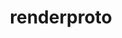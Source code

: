 ---
title: "renderproto"
layout: cache
categories: [package, develop]
meta: {"compilers": ["gcc@11.1.0", "gcc@11.4.0", "gcc@13.2.0", "gcc@9.4.0", "intel-oneapi-compilers@2025.1.0", "intel-oneapi-compilers@2025.2.1"], "num_specs": 55, "num_specs_by_stack": {"data-vis-sdk": 17, "e4s": 1, "e4s-oneapi": 20, "e4s-rocm-external": 16, "hep": 17, "ml-linux-x86_64-rocm": 1, "root": 55}, "oss": ["ubuntu20.04", "ubuntu22.04", "ubuntu24.04"], "platforms": ["linux"], "stacks": ["data-vis-sdk", "e4s", "e4s-oneapi", "e4s-rocm-external", "hep", "ml-linux-x86_64-rocm", "root"], "targets": ["x86_64_v3"], "versions": ["0.11.1"]}
spec_details: [{"compiler": "gcc@11.4.0", "hash": "2lmscvaq2fby23ulcfvbvgtcuzmjp4sp", "os": "ubuntu22.04", "platform": "linux", "size": "-", "stacks": ["e4s-rocm-external", "hep", "root"], "target": "x86_64_v3", "variants": ["build_system=autotools"], "versions": ["0.11.1"]}, {"compiler": "intel-oneapi-compilers@2025.1.0", "hash": "2mytlmfat4aehgzrrmvu4zhwwv63m344", "os": "ubuntu22.04", "platform": "linux", "size": "-", "stacks": ["e4s-oneapi", "root"], "target": "x86_64_v3", "variants": ["build_system=autotools"], "versions": ["0.11.1"]}, {"compiler": "gcc@11.1.0", "hash": "2wxmicrkhh3pa4i7fnra2d5kbn7knk2s", "os": "ubuntu20.04", "platform": "linux", "size": "-", "stacks": ["data-vis-sdk", "root"], "target": "x86_64_v3", "variants": ["build_system=autotools"], "versions": ["0.11.1"]}, {"compiler": "intel-oneapi-compilers@2025.1.0", "hash": "32gilrnuxb6gqpau4qr2iryisj5tw4cq", "os": "ubuntu22.04", "platform": "linux", "size": "-", "stacks": ["e4s-oneapi", "root"], "target": "x86_64_v3", "variants": ["build_system=autotools"], "versions": ["0.11.1"]}, {"compiler": "intel-oneapi-compilers@2025.1.0", "hash": "3mr3o5hxkys4jx6jsa2miil3lijjuxcb", "os": "ubuntu22.04", "platform": "linux", "size": "-", "stacks": ["e4s-oneapi", "root"], "target": "x86_64_v3", "variants": ["build_system=autotools"], "versions": ["0.11.1"]}, {"compiler": "intel-oneapi-compilers@2025.1.0", "hash": "46zz5xbnfsl2upgvd7ogj4tt63so6zzh", "os": "ubuntu22.04", "platform": "linux", "size": "-", "stacks": ["e4s-oneapi", "root"], "target": "x86_64_v3", "variants": ["build_system=autotools"], "versions": ["0.11.1"]}, {"compiler": "gcc@11.1.0", "hash": "4wrqqxumjryx5py7hp6h7wui4bcqdfc3", "os": "ubuntu20.04", "platform": "linux", "size": "-", "stacks": ["data-vis-sdk", "root"], "target": "x86_64_v3", "variants": ["build_system=autotools"], "versions": ["0.11.1"]}, {"compiler": "gcc@11.4.0", "hash": "5be4smsbytzar6ljons53ucrcrxrmna3", "os": "ubuntu22.04", "platform": "linux", "size": "-", "stacks": ["e4s-rocm-external", "hep", "root"], "target": "x86_64_v3", "variants": ["build_system=autotools"], "versions": ["0.11.1"]}, {"compiler": "intel-oneapi-compilers@2025.1.0", "hash": "66zm4sngxmr6stmhegcbsymz2v4ikjyv", "os": "ubuntu22.04", "platform": "linux", "size": "-", "stacks": ["e4s-oneapi", "root"], "target": "x86_64_v3", "variants": ["build_system=autotools"], "versions": ["0.11.1"]}, {"compiler": "gcc@11.4.0", "hash": "6igce567yut46lxrxlvqm4oaydg7zdxk", "os": "ubuntu22.04", "platform": "linux", "size": "-", "stacks": ["e4s-rocm-external", "hep", "root"], "target": "x86_64_v3", "variants": ["build_system=autotools"], "versions": ["0.11.1"]}, {"compiler": "gcc@13.2.0", "hash": "77tiij4sxftz4cm7lfj6zdtvnyoi73f6", "os": "ubuntu24.04", "platform": "linux", "size": "-", "stacks": ["hep", "root"], "target": "x86_64_v3", "variants": ["build_system=autotools"], "versions": ["0.11.1"]}, {"compiler": "gcc@11.4.0", "hash": "7h5kp6vxirrwvzpaxt3djltuffx5xgia", "os": "ubuntu22.04", "platform": "linux", "size": "-", "stacks": ["e4s-rocm-external", "hep", "root"], "target": "x86_64_v3", "variants": ["build_system=autotools"], "versions": ["0.11.1"]}, {"compiler": "gcc@11.4.0", "hash": "7yjurxslttpcnfpw2leos6m5wlr7gmwq", "os": "ubuntu22.04", "platform": "linux", "size": "-", "stacks": ["e4s-rocm-external", "hep", "root"], "target": "x86_64_v3", "variants": ["build_system=autotools"], "versions": ["0.11.1"]}, {"compiler": "gcc@11.1.0", "hash": "afyzs3fnj2usxqq4757w6lemhywincq7", "os": "ubuntu20.04", "platform": "linux", "size": "-", "stacks": ["data-vis-sdk", "root"], "target": "x86_64_v3", "variants": ["build_system=autotools"], "versions": ["0.11.1"]}, {"compiler": "gcc@11.4.0", "hash": "ap7nhxpyzcce37wl2wlv33jvfiawyjv4", "os": "ubuntu22.04", "platform": "linux", "size": "-", "stacks": ["e4s-rocm-external", "hep", "root"], "target": "x86_64_v3", "variants": ["build_system=autotools"], "versions": ["0.11.1"]}, {"compiler": "gcc@11.1.0", "hash": "eoiowqgj5xaj34hlsfdtu36ssvcuuwuv", "os": "ubuntu20.04", "platform": "linux", "size": "-", "stacks": ["data-vis-sdk", "root"], "target": "x86_64_v3", "variants": ["build_system=autotools"], "versions": ["0.11.1"]}, {"compiler": "intel-oneapi-compilers@2025.2.1", "hash": "esenbzgati3pe7bzwbfksptzxu4tsqnu", "os": "ubuntu24.04", "platform": "linux", "size": "-", "stacks": ["e4s-oneapi", "root"], "target": "x86_64_v3", "variants": ["build_system=autotools"], "versions": ["0.11.1"]}, {"compiler": "intel-oneapi-compilers@2025.1.0", "hash": "f7m4nl4zmh5z537ltz7lj2rml3j6xmho", "os": "ubuntu22.04", "platform": "linux", "size": "-", "stacks": ["e4s-oneapi", "root"], "target": "x86_64_v3", "variants": ["build_system=autotools"], "versions": ["0.11.1"]}, {"compiler": "intel-oneapi-compilers@2025.1.0", "hash": "fpuwwn7xobnmuav5pgvhdljlx7bdff2p", "os": "ubuntu22.04", "platform": "linux", "size": "-", "stacks": ["e4s-oneapi", "root"], "target": "x86_64_v3", "variants": ["build_system=autotools"], "versions": ["0.11.1"]}, {"compiler": "gcc@13.2.0", "hash": "g2lphawu5qi4qjdep2eyqgzzdguiymmf", "os": "ubuntu24.04", "platform": "linux", "size": "-", "stacks": ["hep", "ml-linux-x86_64-rocm", "root"], "target": "x86_64_v3", "variants": ["build_system=autotools"], "versions": ["0.11.1"]}, {"compiler": "intel-oneapi-compilers@2025.1.0", "hash": "gmcyaqliwx52zcyrif3ow3yfocei6f7z", "os": "ubuntu22.04", "platform": "linux", "size": "-", "stacks": ["e4s-oneapi", "root"], "target": "x86_64_v3", "variants": ["build_system=autotools"], "versions": ["0.11.1"]}, {"compiler": "intel-oneapi-compilers@2025.1.0", "hash": "hkxgrkf2lllav4hurj45wlnjadmy4had", "os": "ubuntu22.04", "platform": "linux", "size": "-", "stacks": ["e4s-oneapi", "root"], "target": "x86_64_v3", "variants": ["build_system=autotools"], "versions": ["0.11.1"]}, {"compiler": "intel-oneapi-compilers@2025.1.0", "hash": "hpasvgig75bzzcvrtfdxv5mpq4wapa4f", "os": "ubuntu22.04", "platform": "linux", "size": "-", "stacks": ["e4s-oneapi", "root"], "target": "x86_64_v3", "variants": ["build_system=autotools"], "versions": ["0.11.1"]}, {"compiler": "gcc@11.1.0", "hash": "iamryeby3ouuufaysl5fvcsqovnyrue4", "os": "ubuntu20.04", "platform": "linux", "size": "-", "stacks": ["data-vis-sdk", "root"], "target": "x86_64_v3", "variants": ["build_system=autotools"], "versions": ["0.11.1"]}, {"compiler": "gcc@11.4.0", "hash": "izruevm6wyigyntnhjsaregfdbklkifc", "os": "ubuntu22.04", "platform": "linux", "size": "-", "stacks": ["e4s-rocm-external", "hep", "root"], "target": "x86_64_v3", "variants": ["build_system=autotools"], "versions": ["0.11.1"]}, {"compiler": "gcc@11.1.0", "hash": "lbfg2t4cy3ini6jqamtqoeolvnojja3m", "os": "ubuntu20.04", "platform": "linux", "size": "-", "stacks": ["data-vis-sdk", "root"], "target": "x86_64_v3", "variants": ["build_system=autotools"], "versions": ["0.11.1"]}, {"compiler": "gcc@11.1.0", "hash": "lnuzncmogvxvipyo6nntnxvln4bibsw2", "os": "ubuntu20.04", "platform": "linux", "size": "-", "stacks": ["data-vis-sdk", "root"], "target": "x86_64_v3", "variants": ["build_system=autotools"], "versions": ["0.11.1"]}, {"compiler": "intel-oneapi-compilers@2025.1.0", "hash": "m6edrldhwikeoe3hbcsxzyg6opyaifsu", "os": "ubuntu22.04", "platform": "linux", "size": "-", "stacks": ["e4s-oneapi", "root"], "target": "x86_64_v3", "variants": ["build_system=autotools"], "versions": ["0.11.1"]}, {"compiler": "gcc@11.1.0", "hash": "mewjowtniwssihg6i2u6spwcwdbc2v2o", "os": "ubuntu20.04", "platform": "linux", "size": "-", "stacks": ["data-vis-sdk", "root"], "target": "x86_64_v3", "variants": ["build_system=autotools"], "versions": ["0.11.1"]}, {"compiler": "gcc@11.1.0", "hash": "o3t4i5rooxflxhyz7ar3o74h4znfvcpl", "os": "ubuntu20.04", "platform": "linux", "size": "-", "stacks": ["data-vis-sdk", "root"], "target": "x86_64_v3", "variants": ["build_system=autotools"], "versions": ["0.11.1"]}, {"compiler": "gcc@11.4.0", "hash": "ordy3aoo7fq7dt5y4tn5mlhl4vlfsm3k", "os": "ubuntu22.04", "platform": "linux", "size": "-", "stacks": ["e4s-rocm-external", "hep", "root"], "target": "x86_64_v3", "variants": ["build_system=autotools"], "versions": ["0.11.1"]}, {"compiler": "intel-oneapi-compilers@2025.1.0", "hash": "pprks3pvavmxuyw74b5nvp2ha2rrayat", "os": "ubuntu22.04", "platform": "linux", "size": "-", "stacks": ["e4s-oneapi", "root"], "target": "x86_64_v3", "variants": ["build_system=autotools"], "versions": ["0.11.1"]}, {"compiler": "gcc@11.4.0", "hash": "qiwa2r3saocf4p6indpzcgt3giny5r7n", "os": "ubuntu22.04", "platform": "linux", "size": "-", "stacks": ["e4s-rocm-external", "hep", "root"], "target": "x86_64_v3", "variants": ["build_system=autotools"], "versions": ["0.11.1"]}, {"compiler": "gcc@11.4.0", "hash": "qlzxfzw46x3e755vkm4r4f4y6sqto7no", "os": "ubuntu22.04", "platform": "linux", "size": "-", "stacks": ["e4s-rocm-external", "hep", "root"], "target": "x86_64_v3", "variants": ["build_system=autotools"], "versions": ["0.11.1"]}, {"compiler": "intel-oneapi-compilers@2025.1.0", "hash": "qqcanrqpf6qcf2iofavuke2agaihrnrt", "os": "ubuntu22.04", "platform": "linux", "size": "-", "stacks": ["e4s-oneapi", "root"], "target": "x86_64_v3", "variants": ["build_system=autotools"], "versions": ["0.11.1"]}, {"compiler": "gcc@11.1.0", "hash": "r7i6tl6q3eauwd6dadhhqrez3fqkrank", "os": "ubuntu20.04", "platform": "linux", "size": "-", "stacks": ["data-vis-sdk", "root"], "target": "x86_64_v3", "variants": ["build_system=autotools"], "versions": ["0.11.1"]}, {"compiler": "gcc@11.1.0", "hash": "rtdrh22uhi6tnzdjq4qda7mvaciqmbzn", "os": "ubuntu20.04", "platform": "linux", "size": "-", "stacks": ["data-vis-sdk", "root"], "target": "x86_64_v3", "variants": ["build_system=autotools"], "versions": ["0.11.1"]}, {"compiler": "intel-oneapi-compilers@2025.1.0", "hash": "thghvpvcagzofyxtfo4xirb2iqlir6k2", "os": "ubuntu22.04", "platform": "linux", "size": "-", "stacks": ["e4s-oneapi", "root"], "target": "x86_64_v3", "variants": ["build_system=autotools"], "versions": ["0.11.1"]}, {"compiler": "gcc@11.4.0", "hash": "tnyxjksfn26gvcnse2rxomjsqsnhyasj", "os": "ubuntu22.04", "platform": "linux", "size": "-", "stacks": ["e4s", "e4s-rocm-external", "root"], "target": "x86_64_v3", "variants": ["build_system=autotools"], "versions": ["0.11.1"]}, {"compiler": "gcc@11.4.0", "hash": "vpca2krksdst67yumxky452oyl474s4e", "os": "ubuntu22.04", "platform": "linux", "size": "-", "stacks": ["e4s-rocm-external", "hep", "root"], "target": "x86_64_v3", "variants": ["build_system=autotools"], "versions": ["0.11.1"]}, {"compiler": "gcc@11.1.0", "hash": "vwercjysocwkefrnpsb3v5hwbndwq2mb", "os": "ubuntu20.04", "platform": "linux", "size": "-", "stacks": ["data-vis-sdk", "root"], "target": "x86_64_v3", "variants": ["build_system=autotools"], "versions": ["0.11.1"]}, {"compiler": "intel-oneapi-compilers@2025.1.0", "hash": "vxvac65ogtaj3gcu2ormdfebqtsybqtu", "os": "ubuntu22.04", "platform": "linux", "size": "-", "stacks": ["e4s-oneapi", "root"], "target": "x86_64_v3", "variants": ["build_system=autotools"], "versions": ["0.11.1"]}, {"compiler": "gcc@11.4.0", "hash": "wclayvcl5dkbwgu5k76ercqtfb2av6d5", "os": "ubuntu22.04", "platform": "linux", "size": "-", "stacks": ["e4s-rocm-external", "hep", "root"], "target": "x86_64_v3", "variants": ["build_system=autotools"], "versions": ["0.11.1"]}, {"compiler": "gcc@11.1.0", "hash": "wm7pfxiwy7cgfh3z7umsla7rzex4hkfg", "os": "ubuntu20.04", "platform": "linux", "size": "-", "stacks": ["data-vis-sdk", "root"], "target": "x86_64_v3", "variants": ["build_system=autotools"], "versions": ["0.11.1"]}, {"compiler": "intel-oneapi-compilers@2025.1.0", "hash": "wran6l4elsik2zmjeuafts7ngmwycryo", "os": "ubuntu22.04", "platform": "linux", "size": "-", "stacks": ["e4s-oneapi", "root"], "target": "x86_64_v3", "variants": ["build_system=autotools"], "versions": ["0.11.1"]}, {"compiler": "intel-oneapi-compilers@2025.1.0", "hash": "wt7u7ebxxxptfe6ngs6zwz5lbhxqi7f7", "os": "ubuntu22.04", "platform": "linux", "size": "-", "stacks": ["e4s-oneapi", "root"], "target": "x86_64_v3", "variants": ["build_system=autotools"], "versions": ["0.11.1"]}, {"compiler": "gcc@11.4.0", "hash": "x452ucsiebsmllu2gssxjj2w47sk3dtg", "os": "ubuntu22.04", "platform": "linux", "size": "-", "stacks": ["e4s-rocm-external", "hep", "root"], "target": "x86_64_v3", "variants": ["build_system=autotools"], "versions": ["0.11.1"]}, {"compiler": "intel-oneapi-compilers@2025.1.0", "hash": "yk4ppne276t5gae7p3edo4bu6hjdeev2", "os": "ubuntu22.04", "platform": "linux", "size": "-", "stacks": ["e4s-oneapi", "root"], "target": "x86_64_v3", "variants": ["build_system=autotools"], "versions": ["0.11.1"]}, {"compiler": "gcc@11.4.0", "hash": "ynlthmhbgiuapljdshamsk2oms667irb", "os": "ubuntu22.04", "platform": "linux", "size": "-", "stacks": ["e4s-rocm-external", "hep", "root"], "target": "x86_64_v3", "variants": ["build_system=autotools"], "versions": ["0.11.1"]}, {"compiler": "gcc@11.1.0", "hash": "ytv32gshunaorocokyvs7kvzqm7togwt", "os": "ubuntu20.04", "platform": "linux", "size": "-", "stacks": ["data-vis-sdk", "root"], "target": "x86_64_v3", "variants": ["build_system=autotools"], "versions": ["0.11.1"]}, {"compiler": "gcc@11.4.0", "hash": "yv5ubyin7azznnlzl64lpdowhatpsl5y", "os": "ubuntu22.04", "platform": "linux", "size": "-", "stacks": ["e4s-rocm-external", "hep", "root"], "target": "x86_64_v3", "variants": ["build_system=autotools"], "versions": ["0.11.1"]}, {"compiler": "gcc@11.1.0", "hash": "zbutoctcybspcoiecahesfwmow5eakhn", "os": "ubuntu20.04", "platform": "linux", "size": "-", "stacks": ["data-vis-sdk", "root"], "target": "x86_64_v3", "variants": ["build_system=autotools"], "versions": ["0.11.1"]}, {"compiler": "gcc@11.1.0", "hash": "zcni5vv46sgcd6toouzxi6def67uhx53", "os": "ubuntu20.04", "platform": "linux", "size": "-", "stacks": ["data-vis-sdk", "root"], "target": "x86_64_v3", "variants": ["build_system=autotools"], "versions": ["0.11.1"]}, {"compiler": "gcc@9.4.0", "hash": "zd3rsr4s2jmwrqygjpuebnyex2ksnvlr", "os": "ubuntu20.04", "platform": "linux", "size": "-", "stacks": ["data-vis-sdk", "root"], "target": "x86_64_v3", "variants": ["build_system=autotools"], "versions": ["0.11.1"]}, {"compiler": "intel-oneapi-compilers@2025.1.0", "hash": "zu5mn3glsfhfwbqu7aijf4cxnxvjjqmf", "os": "ubuntu22.04", "platform": "linux", "size": "-", "stacks": ["e4s-oneapi", "root"], "target": "x86_64_v3", "variants": ["build_system=autotools"], "versions": ["0.11.1"]}]
---